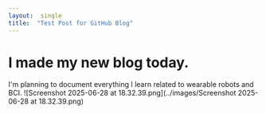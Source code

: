 ```yaml
---
layout:  single
title:  "Test Post for GitHub Blog"
---
```


# I made my new blog today.

I'm planning to document everything I learn related to wearable robots and BCI.
![Screenshot 2025-06-28 at 18.32.39.png](../images/Screenshot 2025-06-28 at 18.32.39.png)